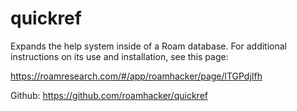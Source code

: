 # quickref

Expands the help system inside of a Roam database. For additional instructions on its  use and installation, see this page:

https://roamresearch.com/#/app/roamhacker/page/lTGPdjIfh

Github: https://github.com/roamhacker/quickref
